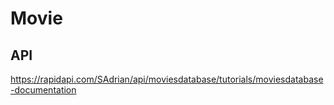 # Movie

## API
https://rapidapi.com/SAdrian/api/moviesdatabase/tutorials/moviesdatabase-documentation
